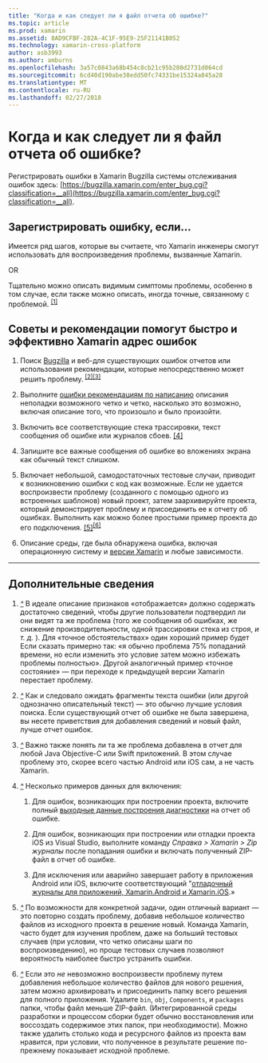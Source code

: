 ```yaml
---
title: "Когда и как следует ли я файл отчета об ошибке?"
ms.topic: article
ms.prod: xamarin
ms.assetid: 8AD9CFBF-282A-4C1F-95E9-25F21141B052
ms.technology: xamarin-cross-platform
author: asb3993
ms.author: amburns
ms.openlocfilehash: 3a57c0843a68b454c8cb21c95b280d2731d064cd
ms.sourcegitcommit: 6cd40d190abe38edd50fc74331be15324a845a28
ms.translationtype: MT
ms.contentlocale: ru-RU
ms.lasthandoff: 02/27/2018
---
```

# <a name="when-and-how-should-i-file-a-bug-report"></a>Когда и как следует ли я файл отчета об ошибке?


Регистрировать ошибки в Xamarin Bugzilla системы отслеживания ошибок здесь: [https://bugzilla.xamarin.com/enter_bug.cgi?classification=__all](https://bugzilla.xamarin.com/enter_bug.cgi?classification=__all).

## <a name="file-a-bug-if"></a>Зарегистрировать ошибку, если...


Имеется ряд шагов, которые вы считаете, что Xamarin инженеры смогут использовать для воспроизведения проблемы, вызванные Xamarin.

OR

Тщательно можно описать видимым симптомы проблемы, особенно в том случае, если также можно описать, иногда точные, связанному с проблемой. <sup> [[1]](#note-1)</sup>


## <a name="best-practices-to-help-xamarin-address-bugs-quickly-and-efficiently"></a>Советы и рекомендации помогут быстро и эффективно Xamarin адрес ошибок


1. <a name="ref-1" />Поиск [Bugzilla](https://bugzilla.xamarin.com/query.cgi?format=specific&amp;bug_status=__all__) и веб-для существующих ошибок отчетов или использования рекомендации, которые непосредственно может решить проблему.<sup> [[2]](#note-2)</sup><sup>[[3]](#note-3)</sup>

1. <a name="ref-2" />Выполните [ошибки рекомендациям по написанию](https://bugzilla.xamarin.com/page.cgi?id=bug-writing.html) описания неполадки возможного четко и четко, насколько это возможно, включая описание того, что произошло и было произойти.

1. <a name="ref-3" />Включить все соответствующие стека трассировки, текст сообщения об ошибке или журналов сбоев. <sup>[[4]](#note-4)</sup>

1. <a name="ref-4" />Запишите все важные сообщения об ошибке во вложениях экрана как обычный текст слишком.

1. <a name="ref-5" />Включает небольшой, самодостаточных тестовые случаи, приводит к возникновению ошибки с код как возможные.  Если не удается воспроизвести проблему (созданного с помощью одного из встроенных шаблонов) новый проект, затем заархивируйте проекта, который демонстрирует проблему и присоединить ее к отчету об ошибках.  Выполнить как можно более простыми пример проекта до его подключения. <sup> [[5]](#note-5)</sup><sup>[[6]](#note-6)</sup>

1. <a name="ref-6" />Описание среды, где была обнаружена ошибка, включая операционную систему и [версии Xamarin](~/cross-platform/troubleshooting/questions/version-logs.md) и любые зависимости.

---

## <a name="additional-details"></a>Дополнительные сведения

1. <a name="note-1" />[*^*](#ref-1) В идеале описание признаков «отображается» должно содержать достаточно сведений, чтобы другие пользователи подтвердил ли они видят та же проблема (того же сообщения об ошибках, же снижение производительности, одной трассировки стека из строя, _и т. д._ ). Для «точное обстоятельствах» один хороший пример будет Если сказать примерно так: «я обычно проблема 75% попаданий времени, но если изменить это условие затем можно избежать проблемы полностью». Другой аналогичный пример «точное состояние» — при переходе к предыдущей версии Xamarin перестает проблему.

1. <a name="note-2" />[*^*](#ref-2) Как и следовало ожидать фрагменты текста ошибки (или другой однозначно описательный текст) — это обычно лучшие условия поиска. Если существующий отчет об ошибке не была завершена, вы несете приветствия для добавления сведений и новый файл, лучше отчет ошибок.

1. <a name="note-3" />[*^*](#ref-3) Важно также понять ли та же проблема добавлена в отчет для любой Java Objective-C или Swift приложений. В этом случае проблему это, скорее всего частью Android или iOS сам, а не часть Xamarin.

1. <a name="note-4" />[*^*](#ref-4) Несколько примеров данных для включения:

    1. Для ошибок, возникающих при построении проекта, включите полный [выходные данные построения диагностики](~/android/troubleshooting/troubleshooting.md#Diagnostic_MSBuild_Output) на отчет об ошибке.
    
    1. Для ошибок, возникающих при построении или отладки проекта iOS из Visual Studio, выполните команду _Справка > Xamarin > Zip журналы_ после попадания ошибки и включать полученный ZIP-файл в отчет об ошибке.
    
    1. Для исключения или аварийно завершает работу в приложения Android или iOS, включите соответствующий "[отладочный журналы для приложений, Xamarin.Android и Xamarin.iOS](~/cross-platform/troubleshooting/questions/version-logs.md#debug-logs-for-xamarin-apps).»

1. <a name="note-5" />[*^*](#ref-5) По возможности для конкретной задачи, один отличный вариант — это повторно создать проблему, добавив небольшое количество файлов из исходного проекта в решение новый. Команда Xamarin, часто будет для изучения проблем, даже на больший тестовых случаев (при условии, что четко описаны шаги по воспроизведению), но проще тестовых случаев позволяют вероятность наиболее быстро устранить ошибки.


1. <a name="note-6" />[*^*](#ref-6) Если это _не_ невозможно воспроизвести проблему путем добавления небольшое количество файлов для нового решения, затем можно архивировать и присоединить папку всего решения для полного приложения. Удалите `bin`, `obj`, `Components`, и `packages` папки, чтобы файл меньше ZIP-файл. (Интегрированной среды разработки и процессом сборки будет обычно восстановления или воссоздать содержимое этих папок, при необходимости). Можно также удалить столько кода и ресурсного файлов из проекта вам нравится, при условии, что полученное в результате решение по-прежнему показывает исходной проблеме.

